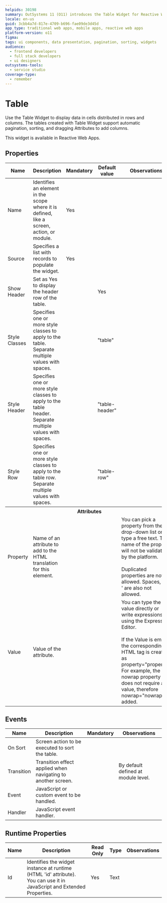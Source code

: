 ```yaml
---
helpids: 30198
summary: OutSystems 11 (O11) introduces the Table Widget for Reactive Web Apps, featuring automatic pagination, sorting, and customizable columns.
locale: en-us
guid: 3cbb4a7d-817e-4709-b696-fae09de3d45d
app_type: traditional web apps, mobile apps, reactive web apps
platform-version: o11
figma:
tags: ui components, data presentation, pagination, sorting, widgets
audience:
  - frontend developers
  - full stack developers
  - ui designers
outsystems-tools:
  - service studio
coverage-type:
  - remember
---
```


# Table

Use the Table Widget to display data in cells distributed in rows and columns. The tables created with Table Widget support automatic pagination, sorting, and dragging Attributes to add columns.

This widget is available in Reactive Web Apps.

## Properties

<table markdown="1">
<thead>
<tr>
<th>Name</th>
<th>Description</th>
<th>Mandatory</th>
<th>Default value</th>
<th>Observations</th>
</tr>
</thead>
<tbody>
<tr>
<td title="Name">Name</td>
<td>Identifies an element in the scope where it is defined, like a screen, action, or module.</td>
<td>Yes</td>
<td></td>
<td></td>
</tr>
<tr>
<td title="Source">Source</td>
<td>Specifies a list with records to populate the widget.</td>
<td>Yes</td>
<td></td>
<td></td>
</tr>
<tr>
<td title="ShowHeader">Show Header</td>
<td>Set as Yes to display the header row of the table.</td>
<td></td>
<td>Yes</td>
<td></td>
</tr>
<tr>
<td title="Style">Style Classes</td>
<td>Specifies one or more style classes to apply to the table. Separate multiple values with spaces.</td>
<td></td>
<td>"table"</td>
<td></td>
</tr>
<tr>
<td title="StyleHeader">Style Header</td>
<td>Specifies one or more style classes to apply to the table header. Separate multiple values with spaces.</td>
<td></td>
<td>"table-header"</td>
<td></td>
</tr>
<tr>
<td title="StyleRow">Style Row</td>
<td>Specifies one or more style classes to apply to the table row. Separate multiple values with spaces.</td>
<td></td>
<td>"table-row"</td>
<td></td>
</tr>
<tr >
<th colspan="5">Attributes</th>
</tr>
<tr>
<td title="Property">Property</td>
<td>Name of an attribute to add to the HTML translation for this element.</td>
<td></td>
<td></td>
<td>You can pick a property from the drop-down list or type a free text. The name of the property will not be validated by the platform.<br/><br/>Duplicated properties are not allowed. Spaces, " or ' are also not allowed.</td>
</tr>
<tr>
<td title="Value">Value</td>
<td>Value of the attribute.</td>
<td></td>
<td></td>
<td>You can type the value directly or write expressions using the Expression Editor.<br/><br/>If the Value is empty, the corresponding HTML tag is created as property="property". For example, the nowrap property does not require a value, therefore nowrap="nowrap" is added.</td>
</tr>
</tbody>
</table>

## Events

<table markdown="1">
<thead>
<tr>
<th>Name</th>
<th>Description</th>
<th>Mandatory</th>
<th>Observations</th>
</tr>
</thead>
<tbody>
<tr>
<td title="OnSort">On Sort</td>
<td>Screen action to be executed to sort the table.</td>
<td></td>
<td></td>
</tr>
<tr>
<td title="Transition">Transition</td>
<td>Transition effect applied when navigating to another screen.</td>
<td></td>
<td>By default defined at module level.</td>
</tr>
<tr>
<td title="EventName">Event</td>
<td>JavaScript or custom event to be handled.</td>
<td></td>
<td></td>
</tr>
<tr>
<td title="Handler">Handler</td>
<td>JavaScript event handler.</td>
<td></td>
<td></td>
</tr>
</tbody>
</table>

## Runtime Properties

<table markdown="1">
<thead>
<tr>
<th>Name</th>
<th>Description</th>
<th>Read Only</th>
<th>Type</th>
<th>Observations</th>
</tr>
</thead>
<tbody>
<tr>
<td>Id</td>
<td>Identifies the widget instance at runtime (HTML 'id' attribute). You can use it in JavaScript and Extended Properties.</td>
<td>Yes</td>
<td>Text</td>
<td></td>
</tr>
</tbody>
</table>
